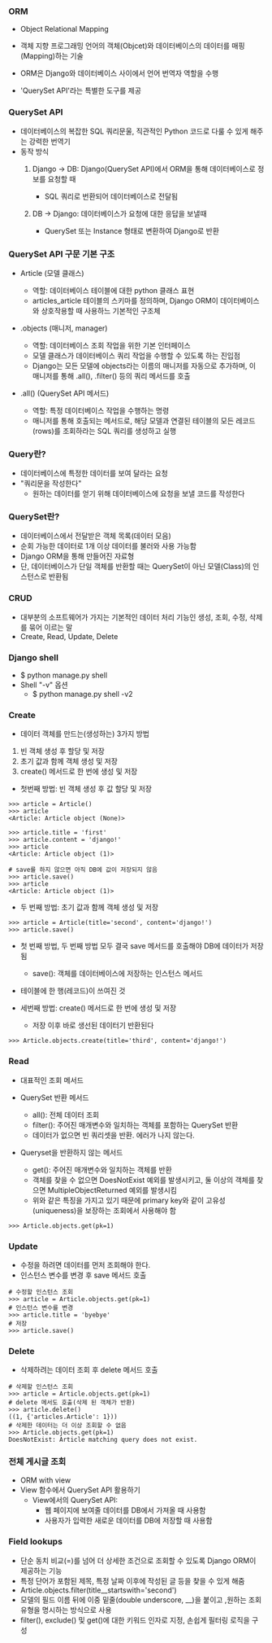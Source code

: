 ### ORM
- Object Relational Mapping
- 객체 지향 프로그래밍 언어의 객체(Objcet)와 데이터베이스의 데이터를 매핑(Mapping)하는 기술

- ORM은 Django와 데이터베이스 사이에서 언어 번역자 역할을 수행
- 'QuerySet API'라는 특별한 도구를 제공

### QuerySet API
- 데이터베이스의 복잡한 SQL 쿼리문울, 직관적인 Python 코드로 다룰 수 있게 해주는 강력한 번역기
- 동작 방식
    1. Django -> DB: Django(QuerySet API)에서 ORM을 통해 데이터베이스로 정보를 요청할 때
        - SQL 쿼리로 번환되어 데이터베이스로 전달됨

    2. DB -> Django: 데이터베이스가 요청에 대한 응답을 보낼때
        - QuerySet 또는 Instance 형태로 변환하여 Django로 반환

### QuerySet API 구문 기본 구조
- Article (모델 클래스)
    - 역할: 데이터베이스 테이블에 대한 python 클래스 표현
    - articles_article 테이블의 스키마를 정의하며, Django ORM이 데이터베이스와 상호작용할 때 사용하느 기본적인 구조체

- .objects (매니저, manager)
    - 역할: 데이터베이스 조회 작업을 위한 기본 인터페이스
    - 모델 클래스가 데이터베이스 쿼리 작업을 수행할 수 있도록 하는 진입점
    - Django는 모든 모델에 objects라는 이름의 매니저를 자동으로 추가하며, 이 매니저를 통해 .all(), .filter() 등의 쿼리 메서드를 호출

- .all() (QuerySet API 메서드)
    - 역할: 특정 데이터베이스 작업을 수행하는 명령
    - 매니저를 통해 호출되는 메서드로, 해당 모델과 연결된 테이블의 모든 레코드(rows)를 조회하라는 SQL 쿼리를 생성하고 실행

### Query란?
- 데이터베이스에 특정한 데이터를 보여 달라는 요청
- "쿼리문을 작성한다"
    - 원하는 데이터를 얻기 위해 데이터베이스에 요청을 보낼 코드를 작성한다

### QuerySet란?
- 데이터베이스에서 전달받은 객체 목록(데이터 모음)
- 순회 가능한 데이터로 1개 이상 데이터를 불러와 사용 가능함
- Django ORM을 통해 만들어진 자료형
- 단, 데이터베이스가 단일 객체를 반환할 때는 QuerySet이 아닌 모델(Class)의 인스턴스로 반환됨

### CRUD
- 대부분의 소프트웨어가 가지는 기본적인 데이터 처리 기능인 생성, 조회, 수정, 삭제를 묶어 이르는 말
- Create, Read, Update, Delete

### Django shell
- $ python manage.py shell
- Shell "-v" 옵션
    - $ python manage.py shell -v2

### Create
- 데이터 객체를 만드는(생성하는) 3가지 방법
1. 빈 객체 생성 후 할당 및 저장
2. 초기 값과 함께 객체 생성 및 저장
3. create() 메서드로 한 번에 생성 및 저장

- 첫번째 방법: 빈 객체 생성 후 값 할당 및 저장
```shell
>>> article = Article()
>>> article
<Article: Article object (None)>

>>> article.title = 'first'
>>> article.content = 'django!'
>>> article
<Article: Article object (1)>

# save를 하지 않으면 아직 DB에 값이 저장되지 않음
>>> article.save()
>>> article
<Article: Article object (1)>
```

- 두 번째 방법: 초기 값과 함께 객체 생성 및 저장
```shell
>>> article = Article(title='second', content='django!')
>>> article.save()
```
- 첫 번째 방법, 두 번째 방법 모두 결국 save 메서드를 호출해야 DB에 데이터가 저장됨
    - save(): 객체를 데이터베이스에 저장하는 인스턴스 메서드
- 테이블에 한 행(레코드)이 쓰여진 것

- 세번째 방법: create() 메서드로 한 번에 생성 및 저장
    - 저장 이후 바로 생선된 데이터기 반환된다

```shell
>>> Article.objects.create(title='third', content='django!')
```

### Read
- 대표적인 조회 메서드
- QuerySet 반환 메서드
    - all(): 전체 데이터 조회
    - filter(): 주어진 매개변수와 일치하는 객체를 포함하는 QuerySet 반환
    - 데이터가 없으면 빈 쿼리셋을 반환. 에러가 나지 않는다.

- Queryset을 반환하지 않는 메서드
    - get(): 주어진 매개변수와 일치하는 객체를 반환
    - 객체를 찾을 수 없으면 DoesNotExist 예외를 발생시키고,
    둘 이상의 객체를 찾으면 MultipleObjectReturned 예외를 발생시킴
    - 위와 같은 특징을 가지고 있기 때문에 primary key와 같이 고유성(uniqueness)을 보장하는 조회에서 사용해야 함
```shell
>>> Article.objects.get(pk=1)
```

### Update
- 수정을 하려면 데이터를 먼저 조회해야 한다.
- 인스턴스 변수를 변경 후 save 메서드 호출
```shell
# 수정할 인스턴스 조회
>>> article = Article.objects.get(pk=1)
# 인스턴스 변수를 변경
>>> article.title = 'byebye'
# 저장
>>> article.save()
```

### Delete
- 삭제하려는 데이터 조회 후 delete 메서드 호출
```shell
# 삭제할 인스턴스 조회
>>> article = Article.objects.get(pk=1)
# delete 메서도 호출(삭제 된 객체가 반환)
>>> article.delete()
((1, {'articles.Article': 1}))
# 삭제한 데이터는 더 이상 조회할 수 없음
>>> Article.objects.get(pk=1)
DoesNotExist: Article matching query does not exist.
```

### 전체 게시글 조회
- ORM with view
- View 함수에서 QuerySet API 활용하기
    - View에서의 QuerySet API:
        - 웹 페이지에 보여줄 데이터를 DB에서 가져올 때 사용함
        - 사용자가 입력한 새로운 데이터를 DB에 저장할 때 사용함

### Field lookups
- 단순 동치 비교(=)를 넘어 더 상세한 조건으로 조회할 수 있도록 Django ORM이 제공하는 기능
- 특정 단어가 포함된 제목, 특정 날짜 이후에 작성된 글 등을 찾을 수 있게 해줌
- Article.objects.filter(title__startswith='second')
- 모델의 필드 이름 뒤에 이중 밑줄(double underscore, __)을 붙이고 ,원하는 조회 유형을 명시하는 방식으로 사용
- filter(), exclude() 및 get()에 대한 키워드 인자로 지정, 손쉽게 필터링 로직을 구성
